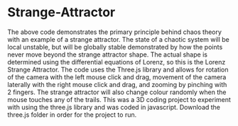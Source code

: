 # Strange-Attractor

The above code demonstrates the primary principle behind chaos theory with an example of a strange attractor. The state of a chaotic system will be local unstable,
but will be globally stable demonstrated by how the points never move beyond the strange attractor shape. The actual shape is determined using the differential
equations of Lorenz, so this is the Lorenz Strange Attractor. The code uses the Three.js library and allows for rotation of the camera with the left mouse click and drag,
movement of the camera laterally with the right mouse click and drag, and zooming by pinching with 2 fingers. The strange attractor will also change colour randomly when 
the mouse touches any of the trails. This was a 3D coding project to experiment with using the three.js library and was coded in javascript. Download the three.js folder in order for the project to run.

